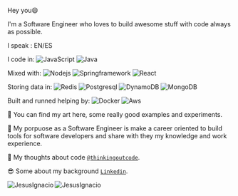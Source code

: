 Hey you😄 

I'm a Software Engineer who loves to build awesome stuff with code always as possible.

I speak : EN/ES

I code in: 
![JavaScript](https://img.shields.io/badge/-JavaScript-black?style=flat&logo=javascript)
![Java](https://img.shields.io/badge/-Java-black?style=flat&logo=java)

Mixed with:
![Nodejs](https://img.shields.io/badge/-Nodejs-black?style=flat&logo=Node.js) 
![Springframework](https://img.shields.io/badge/-Spring-black?style=flat&logo=Spring)
![React](https://img.shields.io/badge/-React-black?style=flat&logo=React)

Storing data in:
![Redis](https://img.shields.io/badge/-Redis-black?style=flat&logo=Redis)
![Postgresql](https://img.shields.io/badge/-Postgresql-336791?style=flat&logo=Postgresql)
![DynamoDB](https://img.shields.io/badge/-DynamoDB-black?style=flat&logo=Dynamo)
![MongoDB](https://img.shields.io/badge/-MongoDB-black?style=flat&logo=MongoDB)

Built and runned helping by:
![Docker](https://img.shields.io/badge/-Docker-black?style=flat&logo=docker) 
![Aws](https://img.shields.io/badge/Aws-black?style=flat&logo=Aws)
 

🎯 You can find my art here, some really good examples and experiments.

🎯 My porpuose as a Software Engineer is make a career oriented to build tools for software developers and share with they my knowledge and work experience.

🧠 My thoughts about code  <a href="https://thinkingoutcode.medium.com/" target="_blank">`@thinkingoutcode`</a>.

:sunglasses:  Some about my background  <a href="https://www.linkedin.com/in/castillo-jesus/" target="_blank">`Linkedin`</a>.

<p><a><img align="left" src="https://github-readme-stats.vercel.app/api/top-langs?username=JesusIgnacio&show_icons=true&locale=en&layout=compact" alt="JesusIgnacio" />
 <img align="center" src="https://github-readme-stats.vercel.app/api?username=JesusIgnacio" alt="JesusIgnacio" /> </a></p>
